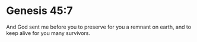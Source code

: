 # Genesis 45:7

And God sent me before you to preserve for you a remnant on earth, and to keep alive for you many survivors.
